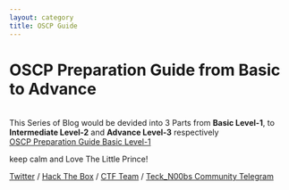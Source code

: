```yaml
---
layout: category
title: OSCP Guide
---
```


<h1 Class="message">
 OSCP Preparation Guide from Basic to Advance
</h1>

<br>This Series of Blog would be devided into 3 Parts from **Basic Level-1**, to **Intermediate Level-2** and **Advance Level-3** respectively
<br>
[OSCP Preparation Guide Basic Level-1](https://teckk2.github.io/oscp%20guide/2018/05/14/OSCP-Basic.html)

<p class="message">
 keep calm and Love The Little Prince!
</p>

[Twitter](https://twitter.com/Teck__K2) / [Hack The Box](https://www.hackthebox.eu/profile/966) / [CTF Team](https://ctftime.org/team/20102) /
[Teck_N00bs Community Telegram](https://t.me/Teck_N00bs)

<script src="https://www.hackthebox.eu/badge/966"> </script>
